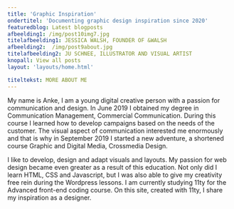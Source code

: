 ```yaml
---
title: 'Graphic Inspiration'
ondertitel: 'Documenting graphic design inspiration since 2020'
featuredblog: Latest blogposts
afbeelding1: /img/post10img7.jpg
titelafbeelding1: JESSICA WALSH, FOUNDER OF &WALSH
afbeelding2:  /img/post9about.jpg
titelafbeelding2: JU SCHNEE, ILLUSTRATOR AND VISUAL ARTIST
knopall: View all posts
layout: 'layouts/home.html'

titeltekst: MORE ABOUT ME
---
```


My name is Anke, I am a young digital creative person with a passion for communication and design. In June 2019 I obtained my degree in Communication Management, Commercial Communication. During this course I learned how to develop campaigns based on the needs of the customer. The visual aspect of communication interested me enormously and that is why in September 2019 I started a new adventure, a shortened course Graphic and Digital Media, Crossmedia Design.

I like to develop, design and adapt visuals and layouts. My passion for web design became even greater as a result of this education. Not only did I learn HTML, CSS and Javascript, but I was also able to give my creativity free rein during the Wordpress lessons. I am currently studying 11ty for the Advanced front-end coding course. On this site, created with 11ty, I share my inspiration as a designer.
